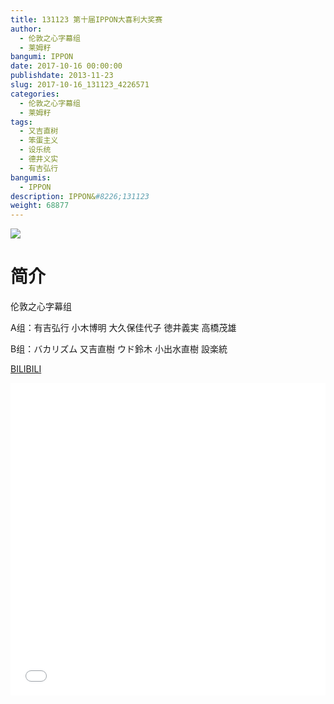 ```yaml
---
title: 131123 第十届IPPON大喜利大奖赛
author: 
  - 伦敦之心字幕组
  - 莱姆籽
bangumi: IPPON
date: 2017-10-16 00:00:00
publishdate: 2013-11-23
slug: 2017-10-16_131123_4226571
categories: 
  - 伦敦之心字幕组
  - 莱姆籽
tags: 
  - 又吉直树
  - 笨蛋主义
  - 设乐统
  - 德井义实
  - 有吉弘行
bangumis: 
  - IPPON
description: IPPON&#8226;131123
weight: 68877
---
```


![](https://i.imgur.com/a9gAL88.jpg)

# 简介  
伦敦之心字幕组 


A组：有吉弘行 小木博明 大久保佳代子 徳井義実 高橋茂雄


B组：バカリズム 又吉直樹  ウド鈴木 小出水直樹 設楽統

  [BILIBILI](https://www.bilibili.com/video/av4226571/)


<div class="vcontainer">  <iframe class='video' src="//www.bilibili.com/blackboard/player.html?cid=6829815&aid=4226571" width="100%" height="500" frameborder="0" allowfullscreen="allowfullscreen"></iframe></div>
